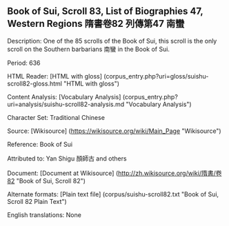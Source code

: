 ## Book of Sui, Scroll 83, List of Biographies 47, Western Regions 隋書卷82 列傳第47 南蠻

Description: One of the 85 scrolls of the Book of Sui, this scroll is the only scroll on the Southern barbarians 南蠻 in the Book of Sui.

Period: 636

HTML Reader: [HTML with gloss] (corpus_entry.php?uri=gloss/suishu-scroll82-gloss.html "HTML with gloss")

Content Analysis: [Vocabulary Analysis] (corpus_entry.php?uri=analysis/suishu-scroll82-analysis.md "Vocabulary Analysis")

Character Set: Traditional Chinese

Source: [Wikisource] (https://wikisource.org/wiki/Main_Page "Wikisource")

Reference: Book of Sui

Attributed to: Yan Shigu 顏師古 and others

Document: [Document at Wikisource] (http://zh.wikisource.org/wiki/隋書/卷82 "Book of Sui, Scroll 82")

Alternate formats: [Plain text file] (corpus/suishu-scroll82.txt "Book of Sui, Scroll 82 Plain Text")

English translations: None